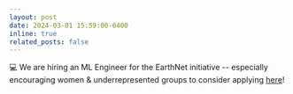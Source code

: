 ```yaml
---
layout: post
date: 2024-03-01 15:59:00-0400
inline: true
related_posts: false
---
```


:computer: We are hiring an ML Engineer for the EarthNet initiative -- especially encouraging women & underrepresented groups to consider applying [here](https://www.mpg.de/21614793/research-software-engineer-machine-learning)!
